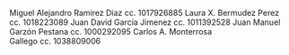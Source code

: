 Miguel Alejandro Ramirez Diaz cc. 1017926885
Laura X. Bermudez Perez cc. 1018223089
Juan David García Jimenez cc. 1011392528
Juan Manuel Garzón Pestana cc. 1000292095
Carlos A. Monterrosa Gallego cc. 1038809006